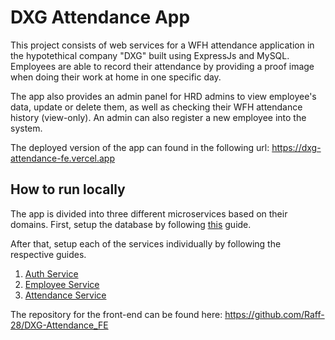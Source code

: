 # DXG Attendance App

This project consists of web services for a WFH attendance application in the hypotethical company "DXG" built using ExpressJs and MySQL. Employees are able to record their attendance by providing a proof image when doing their work at home in one specific day.

The app also provides an admin panel for HRD admins to view employee's data, update or delete them, as well as checking their WFH attendance history (view-only). An admin can also register a new employee into the system.

The deployed version of the app can found in the following url:
https://dxg-attendance-fe.vercel.app

## How to run locally

The app is divided into three different microservices based on their domains. First, setup the database by following [this](db-setup/README.md) guide.

After that, setup each of the services individually by following the respective guides.

1. [Auth Service](auth-service/README.md)
2. [Employee Service](employee-service/README.md)
3. [Attendance Service](attendance-service/README.md)

The repository for the front-end can be found here: https://github.com/Raff-28/DXG-Attendance_FE
